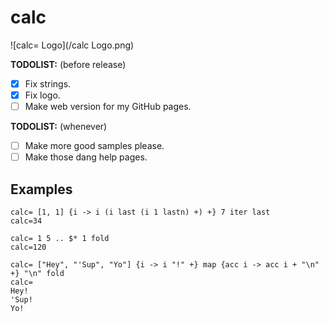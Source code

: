 # calc

![calc= Logo](/calc Logo.png)

**TODOLIST:** (before release)
* [X] Fix strings.
* [X] Fix logo.
* [ ] Make web version for my GitHub pages.

**TODOLIST:** (whenever)
* [ ] Make more good samples please.
* [ ] Make those dang help pages.

## Examples
 
```
calc= [1, 1] {i -> i (i last (i 1 lastn) +) +} 7 iter last
calc=34
```

```
calc= 1 5 .. $* 1 fold
calc=120
```

```
calc= ["Hey", "'Sup", "Yo"] {i -> i "!" +} map {acc i -> acc i + "\n" +} "\n" fold
calc=
Hey!
'Sup!
Yo!
```